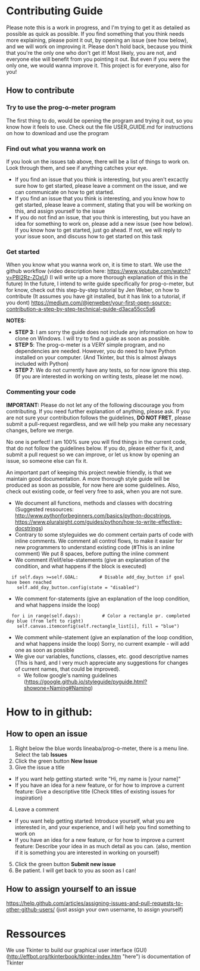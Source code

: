 # Contributing Guide
Please note this is a work in progress, and I'm trying to get it as detailed as possible as quick as possible. 
If you find something that you think needs more explaining, please point it out, by opening an issue (see how below), and we will work on improving it. Please don't hold back, because you think that you're the only one who don't get it! Most likely, you are not, and everyone else will benefit from you pointing it out. But even if you were the only one, we would wanna improve it. This project is for everyone, also for you!

## How to contribute

### Try to use the prog-o-meter program
The first thing to do, would be opening the program and trying it out, so you know how it feels to use.
Check out the file USER_GUIDE.md for instructions on how to download and use the program

### Find out what you wanna work on
If you look un the issues tab above, there will be a list of things to work on. Look through them, and see if anything catches your eye.
* If you find an issue that you think is interesting, but you aren't excactly sure how to get started, please leave a comment on the issue, and we can communicate on how to get started.
* If you find an issue that you think is interesting, and you know how to get started, please leave a comment, stating that you will be working on this, and assign yourself to the issue 
* If you do not find an issue, that you think is interesting, but you have an idea for something to work on, please add a new issue (see how below). If you know how to get started, just go ahead. If not, we will reply to your issue soon, and discuss how to get started on this task

### Get started
When you know what you wanna work on, it is time to start. We use the github workflow (video description here: https://www.youtube.com/watch?v=PBI2Rz-ZOxU) (I will write up a more thorough explanation of this in the future)
In the future, I intend to write guide specifically for prog-o-meter, but for know, check out this step-by-step tutorial by Jen Weber, on how to contribute (It assumes you have git installed, but it has link to a tutorial, if you dont)
https://medium.com/@jenweber/your-first-open-source-contribution-a-step-by-step-technical-guide-d3aca55cc5a6

__NOTES:__
  * __STEP 3__: I am sorry the guide does not include any information on how to clone on Windows. I will try to find a guide as soon as possible.
  * __STEP 5__: The prog-o-meter is a VERY simple program, and no dependencies are needed. However, you do need to have Python installed on your computer. (And Tkinter, but this is almost always included with Python)
  * __STEP 7__: We do not currently have any tests, so for now ignore this step. (If you are interested in working on writing tests, please let me now).
  
### Commenting your code
__IMPORTANT:__ Please do not let any of the following discourage you from contributing. If you need further explanation of anything, please ask. If you are not sure your contribution follows the guidelines, __DO NOT FRET__, please submit a pull-request regardless, and we will help you make any necessary changes, before we merge. 

No one is perfect! I am 100% sure you will find things in the current code, that do not follow the guidelines below. If you do, please either fix it, and submit a pull request so we can improve, or let us know by opening an issue, so someone else can fix it.

An important part of keeping this project newbie friendly, is that we maintain good documentation. 
A more thorough style guide will be produced as soon as possible, for now here are some guidelines. Also, check out existing code, or feel very free to ask, when you are not sure.
* We document all functions, methods and classes with docstring (Suggested ressources: http://www.pythonforbeginners.com/basics/python-docstrings, https://www.pluralsight.com/guides/python/how-to-write-effective-docstrings)
* Contrary to some styleguides we do comment certain parts of code with inline comments. We comment all control flows, to make it easier for new programmers to understand existing code (#This is an inline comment) We put 8 spaces, before putting the inline comment
* We comment if/elif/else-statements (give an explanation of the condition, and what happens if the block is executed)
```#python
  if self.days >=self.GOAL:        # Disable add_day_button if goal have been reached 
    self.add_day_button.config(state = "disabled") 
```
  * We comment for-statements (give an explanation of the loop condition, and what happens inside the loop)
```#python
  for i in range(self.days):        # Color a rectangle pr. completed day blue (from left to right)
    self.canvas.itemconfig(self.rectangle_list[i], fill = "blue")
```
  * We comment while-statement (give an explanation of the loop condition, and what happens inside the loop)
    Sorry, no current example - will add one as soon as possible
* We give our variables, functions, classes, etc. good descriptive names (This is hard, and I very much appreciate any suggestions for changes of current names, that could be improved).
  * We follow google's naming guidelines (https://google.github.io/styleguide/pyguide.html?showone=Naming#Naming)

# How to in github:

## How to open an issue
1. Right below the blue words lineaba/prog-o-meter, there is a menu line. Select the tab __Issues__ 
2. Click the green button __New Issue__
3. Give the issue a title 
  * If you want help getting started: write "Hi, my name is [your name]"
  * If you have an idea for a new feature, or for how to improve a current feature: Give a descriptive title (Check titles of existing issues for inspiration)
4. Leave a comment
  * If you want help getting started: Introduce yourself, what you are interested in, and your experience, and I will help you find something to work on
  * If you have an idea for a new feature, or for how to improve a current feature: Describe your idea in as much detail as you can. (also, mention if it is something you are interested in working on yourself)
5. Click the green button __Submit new issue__
6. Be patient. I will get back to you as soon as I can!

## How to assign yourself to an issue
  https://help.github.com/articles/assigning-issues-and-pull-requests-to-other-github-users/ (just assign your own username, to assign yourself)
  
 # Ressources
 We use Tkinter to build our graphical user interface (GUI) (http://effbot.org/tkinterbook/tkinter-index.htm "here") is documentation of Tkinter
